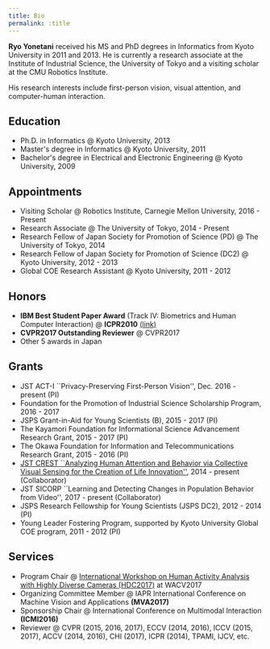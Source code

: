 ```yaml
---
title: Bio
permalink: :title
---
```


**Ryo Yonetani** received his MS and PhD degrees in Informatics from Kyoto University in 2011 and 2013. He is currently a research associate at the Institute of Industrial Science, the University of Tokyo and a visiting scholar at the CMU Robotics Institute.

<!--more-->
His research interests include first-person vision, visual attention, and computer-human interaction.

## Education
- Ph.D. in Informatics @ Kyoto University, 2013
- Master's degree in Informatics @ Kyoto University, 2011
- Bachelor's degree in Electrical and Electronic Engineering @ Kyoto University, 2009

## Appointments
- Visiting Scholar @ Robotics Institute, Carnegie Mellon University, 2016 - Present
- Research Associate @ The University of Tokyo, 2014 - Present
- Research Fellow of Japan Society for Promotion of Science (PD) @ The University of Tokyo, 2014
- Research Fellow of Japan Society for Promotion of Science (DC2) @ Kyoto University, 2012 - 2013
- Global COE Research Assistant @ Kyoto University, 2011 - 2012

## Honors
- **IBM Best Student Paper Award** (Track IV: Biometrics and Human Computer Interaction) @ **ICPR2010** [(link)](http://www.iapr.org/members/newsletter/Newsletter10-04/index_files/Page809.htm)
- **CVPR2017 Outstanding Reviewer** @ CVPR2017
- Other 5 awards in Japan

## Grants
- JST ACT-I ``Privacy-Preserving First-Person Vision'', Dec. 2016 - present (PI)
- Foundation for the Promotion of Industrial Science Scholarship Program, 2016 - 2017
- JSPS Grant-in-Aid for Young Scientists (B), 2015 - 2017 (PI)
- The Kayamori Foundation for Informational Science Advancement Research Grant, 2015 - 2017 (PI)
- The Okawa Foundation for Information and Telecommunications Research Grant, 2015 - 2016 (PI)
- [JST CREST ``Analyzing Human Attention and Behavior via Collective Visual Sensing for the Creation of Life Innovation''](http://www.hci.iis.u-tokyo.ac.jp/~cvs/), 2014 - present (Collaborator)
- JST SICORP ``Learning and Detecting Changes in Population Behavior from Video'', 2017 - present (Collaborator)
- JSPS Research Fellowship for Young Scientists (JSPS DC2), 2012 - 2014 (PI)
- Young Leader Fostering Program, supported by Kyoto University Global COE program, 2011 - 2012 (PI)

## Services
- Program Chair @ [International Workshop on Human Activity Analysis with Highly Diverse Cameras (HDC2017)](http://printeps.org/HDC2017/) at WACV2017
- Organizing Committee Member @ IAPR International Conference on Machine Vision and Applications **(MVA2017)**
- Sponsorship Chair @ International Conference on Multimodal Interaction **(ICMI2016)**
- Reviewer @ CVPR (2015, 2016, 2017), ECCV (2014, 2016), ICCV (2015, 2017), ACCV (2014, 2016), CHI (2017), ICPR (2014), TPAMI, IJCV, etc.
